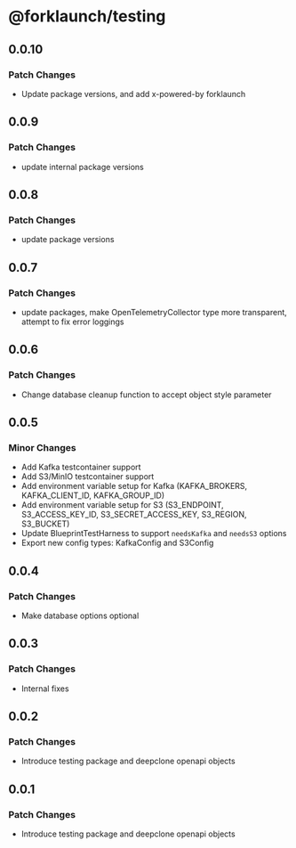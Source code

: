# @forklaunch/testing

## 0.0.10

### Patch Changes

- Update package versions, and add x-powered-by forklaunch

## 0.0.9

### Patch Changes

- update internal package versions

## 0.0.8

### Patch Changes

- update package versions

## 0.0.7

### Patch Changes

- update packages, make OpenTelemetryCollector type more transparent, attempt to fix error loggings

## 0.0.6

### Patch Changes

- Change database cleanup function to accept object style parameter

## 0.0.5

### Minor Changes

- Add Kafka testcontainer support
- Add S3/MinIO testcontainer support
- Add environment variable setup for Kafka (KAFKA_BROKERS, KAFKA_CLIENT_ID, KAFKA_GROUP_ID)
- Add environment variable setup for S3 (S3_ENDPOINT, S3_ACCESS_KEY_ID, S3_SECRET_ACCESS_KEY, S3_REGION, S3_BUCKET)
- Update BlueprintTestHarness to support `needsKafka` and `needsS3` options
- Export new config types: KafkaConfig and S3Config

## 0.0.4

### Patch Changes

- Make database options optional

## 0.0.3

### Patch Changes

- Internal fixes

## 0.0.2

### Patch Changes

- Introduce testing package and deepclone openapi objects

## 0.0.1

### Patch Changes

- Introduce testing package and deepclone openapi objects
